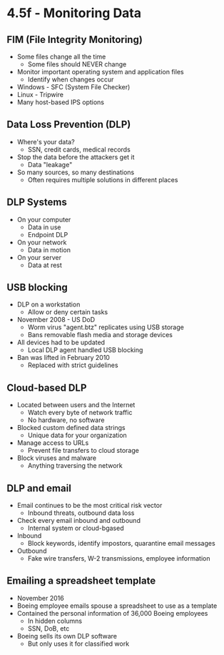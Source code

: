 # 4.5f - Monitoring Data
## FIM (File Integrity Monitoring)
- Some files change all the time
	- Some files should NEVER change
- Monitor important operating system and application files
	- Identify when changes occur
- Windows - SFC (System File Checker)
- Linux - Tripwire
- Many host-based IPS options
## Data Loss Prevention (DLP)
- Where's your data?
	- SSN, credit cards, medical records
- Stop the data before the attackers get it
	- Data "leakage"
- So many sources, so many destinations
	- Often requires multiple solutions in different places
## DLP Systems
- On your computer
	- Data in use
	- Endpoint DLP
- On your network
	- Data in motion
- On your server
	- Data at rest
## USB blocking
- DLP on a workstation
	- Allow or deny certain tasks
- November 2008 - US DoD
	- Worm virus "agent.btz" replicates using USB storage
	- Bans removable flash media and storage devices
- All devices had to be updated
	- Local DLP agent handled USB blocking
- Ban was lifted in February 2010
	- Replaced with strict guidelines
## Cloud-based DLP
- Located between users and the Internet
	- Watch every byte of network traffic
	- No hardware, no software
- Blocked custom defined data strings
	- Unique data for your organization
- Manage access to URLs
	- Prevent file transfers to cloud storage
- Block viruses and malware
	- Anything traversing the network
## DLP and email
- Email continues to be the most critical risk vector
	- Inbound threats, outbound data loss
- Check every email inbound and outbound
	- Internal system or cloud-bgased
- Inbound
	- Block keywords, identify impostors, quarantine email messages
- Outbound
	- Fake wire transfers, W-2 transmissions, employee information
## Emailing a spreadsheet template
- November 2016
- Boeing employee emails spouse a spreadsheet to use as a template
- Contained the personal information of 36,000 Boeing employees
	- In hidden columns
	- SSN, DoB, etc
- Boeing sells its own DLP software
	- But only uses it for classified work